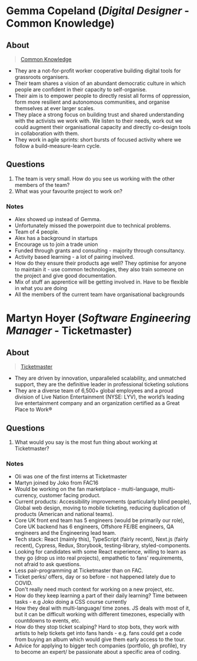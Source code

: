 # Gemma Copeland (**_Digital Designer_** - **Common Knowledge**)

## About

> [Common Knowledge](https://commonknowledge.coop/)

- They are a not-for-profit worker cooperative building digital tools for grassroots organisers.
- Their team shares a vision of an abundant democratic culture in which people are confident in their capacity to self-organise.
- Their aim is to empower people to directly resist all forms of oppression, form more resilient and autonomous communities, and organise themselves at ever larger scales.
- They place a strong focus on building trust and shared understanding with the activists we work with. We listen to their needs, work out we could augment their organisational capacity and directly co-design tools in collaboration with them.
- They work in agile sprints: short bursts of focused activity where we follow a build-measure-learn cycle.

## Questions

1. The team is very small. How do you see us working with the other members of the team?
2. What was your favourite project to work on?

### Notes

- Alex showed up instead of Gemma.
- Unfortunately missed the powerpoint due to technical problems.
- Team of 4 people.
- Alex has a background in startups
- Encourage us to join a trade union
- Funded through grants and consulting - majority through consultancy.
- Activity based learning - a lot of pairing involved.
- How do they ensure their products age well? They optimise for anyone to maintain it - use common technologies, they also train someone on the project and give good documentation.
- Mix of stuff an apprentice will be getting involved in. Have to be flexible in what you are doing
- All the members of the current team have organisational backgrounds

# Martyn Hoyer (**_Software Engineering Manager_** - **Ticketmaster**)

## About

> [Ticketmaster](https://www.ticketmaster.com/)

- They are driven by innovation, unparalleled scalability, and unmatched support, they are the definitive leader in professional ticketing solutions
- They are a diverse team of 6,500+ global employees and a proud division of Live Nation Entertainment (NYSE: LYV), the world’s leading live entertainment company and an organization certified as a Great Place to Work®

## Questions

1. What would you say is the most fun thing about working at Ticketmaster?

### Notes

- Oli was one of the first interns at Ticketmaster
- Martyn joined by Joko from FAC16
- Would be working on the fan marketplace - multi-language, multi-currency, customer facing product.
- Current products: Accessibility improvements (particularly blind people), Global web design, moving to mobile ticketing, reducing duplication of products (American and national teams).
- Core UK front end team has 5 engineers (would be primarily our role), Core UK backend has 6 engineers, Offshore FE/BE engineers, QA engineers and the Engineering lead team.
- Tech stack: React (mainly this), TypeScript (fairly recent), Next.js (fairly recent), Cypress, Redux, Storybook, testing-library, styled-components.
- Looking for candidates with some React experience, willing to learn as they go (drop us into real projects), empathetic to fans' requirements, not afraid to ask questions.
- Less pair-programming at Ticketmaster than on FAC.
- Ticket perks/ offers, day or so before - not happened lately due to COVID.
- Don't really need much context for working on a new project, etc.
- How do they keep learning a part of their daily learning? Time between tasks - e.g Joko doing a CSS course currently
- How they deal with multi-language/ time zones. JS deals with most of it, but it can be difficult working with different timezones, especially with countdowns to events, etc.
- How do they stop ticket scalping? Hard to stop bots, they work with artists to help tickets get into fans hands - e.g. fans could get a code from buying an album which would give them early access to the tour.
- Advice for applying to bigger tech companies (portfolio, gh profile), try to become an expert/ be passionate about a specific area of coding.
